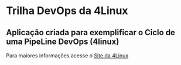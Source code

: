 # Trilha DevOps da 4Linux

<!-- Altere a Flag abaixo com sua URL do seu usuário do Github -->
<!--
![Pipeline Status](https://github.com/<USER>/DevOpsLab-HelloWorld/actions/workflows/pipeline.yml/badge.svg) 
-->

## Aplicação criada para exemplificar o Ciclo de uma PipeLine DevOps (4linux)


Para maiores informações acesse o [Site da 4Linux](https://www.4linux.com.br/cursos/devops)
